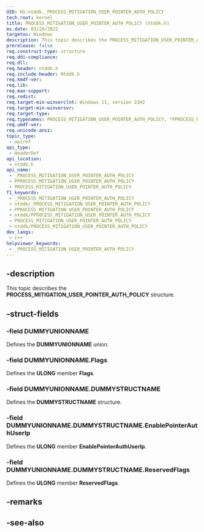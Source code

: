 ```yaml
---
UID: NS:ntddk._PROCESS_MITIGATION_USER_POINTER_AUTH_POLICY
tech.root: kernel
title: PROCESS_MITIGATION_USER_POINTER_AUTH_POLICY (ntddk.h)
ms.date: 03/28/2022
targetos: Windows
description: This topic describes the PROCESS_MITIGATION_USER_POINTER_AUTH_POLICY structure.
prerelease: false
req.construct-type: structure
req.ddi-compliance: 
req.dll: 
req.header: ntddk.h
req.include-header: Ntddk.h
req.kmdf-ver: 
req.lib: 
req.max-support: 
req.redist: 
req.target-min-winverclnt: Windows 11, version 22H2
req.target-min-winversvr: 
req.target-type: 
req.typenames: PROCESS_MITIGATION_USER_POINTER_AUTH_POLICY, *PPROCESS_MITIGATION_USER_POINTER_AUTH_POLICY
req.umdf-ver: 
req.unicode-ansi: 
topic_type:
 - apiref
api_type:
 - HeaderDef
api_location:
 - ntddk.h
api_name:
 - _PROCESS_MITIGATION_USER_POINTER_AUTH_POLICY
 - PPROCESS_MITIGATION_USER_POINTER_AUTH_POLICY
 - PROCESS_MITIGATION_USER_POINTER_AUTH_POLICY
f1_keywords:
 - _PROCESS_MITIGATION_USER_POINTER_AUTH_POLICY
 - ntddk/_PROCESS_MITIGATION_USER_POINTER_AUTH_POLICY
 - PPROCESS_MITIGATION_USER_POINTER_AUTH_POLICY
 - ntddk/PPROCESS_MITIGATION_USER_POINTER_AUTH_POLICY
 - PROCESS_MITIGATION_USER_POINTER_AUTH_POLICY
 - ntddk/PROCESS_MITIGATION_USER_POINTER_AUTH_POLICY
dev_langs:
 - c++
helpviewer_keywords:
 - _PROCESS_MITIGATION_USER_POINTER_AUTH_POLICY
---
```


## -description

This topic describes the **PROCESS_MITIGATION_USER_POINTER_AUTH_POLICY** structure.

## -struct-fields

### -field DUMMYUNIONNAME

Defines the **DUMMYUNIONNAME** union.

### -field DUMMYUNIONNAME.Flags

Defines the **ULONG** member **Flags**.

### -field DUMMYUNIONNAME.DUMMYSTRUCTNAME

Defines the **DUMMYSTRUCTNAME** structure.

### -field DUMMYUNIONNAME.DUMMYSTRUCTNAME.EnablePointerAuthUserIp

Defines the **ULONG** member **EnablePointerAuthUserIp**.

### -field DUMMYUNIONNAME.DUMMYSTRUCTNAME.ReservedFlags

Defines the **ULONG** member **ReservedFlags**.

## -remarks

## -see-also
